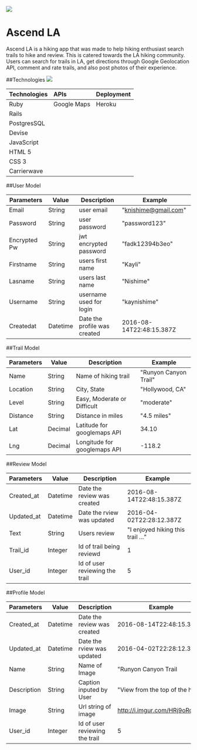 <img src="http://i.imgur.com/HRj9oRq.png">

# Ascend LA 
Ascend LA is a hiking app that was made to help hiking enthusiast search trails to hike and review. This is catered towards the LA hiking community. Users can search for trails in LA, get directions through Google Geolocation API, comment and rate trails, and also post photos of their experience.

##Technologies
<img src="http://i.imgur.com/W3FjXxc.jpg">


| Technologies  | APIs   	    | Deployment |
| ------------- |:------------| -----------|
| Ruby     	    | Google Maps | Heroku	   |
| Rails       	|             |            |
| PostgresSQL 	|       			|    	   	   |
| Devise  	    |      			  |    	   	   |
| JavaScript		| 			      |    	   	   |
| HTML 5     	  |      			  |    	   	   |
| CSS 3 	      |      			  |    	   	   |
| Carrierwave   |             |            |

##User Model

| Parameters  | Value   	  | Description  | Example |
| ----------- | ------------| ------------ | ------- |
| Email   	  | String 		  | user email   | "knishime@gmail.com" |
| Password 		| String  	  | user password| "password123" |
| Encrypted Pw| String      | jwt encrypted password | "fadk12394b3eo"|
| Firstname	  | String    	| users first name|"Kayli" |
| Lasname		  | String     	| users last name | "Nishime" |
| Username 	  | String    	| username used for login | "kaynishime" |
| Createdat	  | Datetime    | Date the profile was created| 2016-08-14T22:48:15.387Z |

##Trail Model

| Parameters  | Value   	  | Description           | Example |
| ----------- | ------------| ----------------------| ------- |
| Name  	    | String 		  | Name of hiking trail  | "Runyon Canyon Trail"|
| Location		| String  	  | City, State           | "Hollywood, CA" |
| Level       | String      | Easy, Moderate or Difficult| "moderate"|
| Distance    | String    	| Distance in miles     |"4.5 miles" |
| Lat         | Decimal    	| Latitude for googlemaps API | 34.10 |
| Lng         | Decimal     | Longitude for googlemaps API| -118.2 |

##Review Model

| Parameters  | Value   	  | Description           | Example |
| ----------- | ------------| ----------------------| ------- |
| Created_at 	| Datetime   	| Date the review was created | 2016-08-14T22:48:15.387Z|
| Updated_at	| Datetime 	  | Date the rview was updated  | 2016-04-02T22:28:12.387Z |
| Text        | String      | Users review                | "I enjoyed hiking this trail ..."|
| Trail_id    | Integer   	| Id of trail being reviewd   |1 |
| User_id     | Integer   	| Id of user reviewing the trail| 5 |

##Profile Model

| Parameters  | Value   	  | Description           | Example |
| ----------- | ------------| ----------------------| ------- |
| Created_at 	| Datetime   	| Date the review was created | 2016-08-14T22:48:15.387Z|
| Updated_at	| Datetime 	  | Date the rview was updated  | 2016-04-02T22:28:12.387Z |
| Name        | String      | Name of Image               | "Runyon Canyon Trail|
| Description | String    	| Caption inputed by User     | "View from the top of the hike" |
| Image       | String      | Url string of image         |  http://i.imgur.com/HRj9oRq.png |
| User_id     | Integer   	| Id of user reviewing the trail| 5 |

